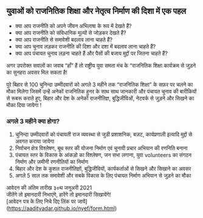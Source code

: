 ## युवाओं को राजनितिक शिक्षा और नेतृत्व निर्माण की दिशा में एक पहल  

* क्या आप राजनीति को अपने जीवन अभिलाषा के रूप में देखते हैं?  
* क्या आप राजनीति को संविधानिक मूल्यों से जोड़कर देखते हैं?  
* क्या आप राजनीति से समावेशी बदलाव लाना चाहते हैं?  
* क्या आप चुनाव लड़कर राजनीति की दिशा और दशा में बदलाव लाना चाहते हैं?   
* क्या आप पंचायत चुनाव लड़ना चाहते हैं और पैसों की बजाय मुद्दों पर जितना चाहते हैं?  

अगर उपरोक्त सवालों का जवाब “हाँ” हैं तो राष्ट्रीय युवा समता मंच के “राजनितिक शिक्षा कार्यक्रम से जुड़ने का सुनहरा अवसर मिल सकता है!  

पुरे बिहार से 100 चुनिन्दा उम्मीदवारों को अगले 3 महीने तक “राजनितिक शिक्षा” के सफ़र पर चलने का मौका मिलेगा जिसमें उन्हें अनेकों राजनितिक हुनर के साथ साथ जानकारी और पंचायत चुनाव की बारीकियों से रूबरू कराते हुए, बिहार और देश के अनेकों राजनीतिज्ञ, बुद्धिजीविओं, नेटवर्क से जुड़ने और सिखने का मौका दिया जायेगा !

### अगले 3 महीने क्या होगा?
1. चुनिन्दा उम्मीदवारों को पंचायती राज व्यवस्था से जुडी प्रशाशनिक, बज़ट, कार्यप्रणाली इत्यादि मुद्दों से अवगत कराया जायेगा
2. निर्वाचन क्षेत्र विश्लेषण, बूथ स्तर की योजना निर्माण एवं चुनावी प्रचार अभियान की रणनिति बनाना
3. पंचायत स्तर के विकास के आंकड़ो का विश्लेषण, जन सभा लगाना, युवा volunteers का संगठन निर्माण और ज़मीनी रणनीतियों का निर्माण
4. बिहार और देश के कुशल राजनीतिज्ञों, बुद्धिजीवियों, कार्यकर्ताओं से सिखने और सिखाने का अवसर
5. अगले 5 साल तक समावेशी और सबके विकास के लिए पंचायत निर्माण अभियान से जुड़ने का मौका

आवेदन की अंतिम तारीख ३०थ जनुअरी 2021  
जीतेंगे तो इमानदारी निभाएंगे, हारेंगे तो इमानदारी सिखायेंगे!  
[आवेदन पत्र के लिए निचे दिए लिंक पर जायें] (https://aadityadar.github.io/nyef/form.html)
